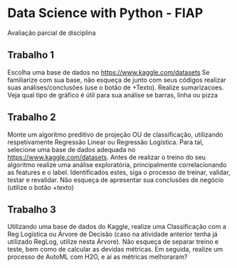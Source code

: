 # Data Science with Python - FIAP

Avaliação parcial de disciplina

## Trabalho 1

Escolha uma base de dados no https://www.kaggle.com/datasets 
Se familiarize com sua base, não esqueça de junto com seus códigos realizar suas análises/conclusões (use o botão de +Texto).
Realize sumarizacoes. Veja qual tipo de gráfico é útil para sua análise se barras, linha ou pizza


## Trabalho 2

Monte um algoritmo preditivo de projeção OU de classificação, utilizando respetivamente Regressão Linear ou Regressão Logística. Para tal, selecione uma base de dados adequada no https://www.kaggle.com/datasets. Antes de realizar o treino do seu algoritmo realize uma análise exploratória, principalmente correlacionando as features e o label. Identificados estes, siga o processo de treinar, validar, testar e revalidar. Não esqueça de apresentar sua conclusões de negócio (utilize o botão +texto)


## Trabalho 3

Utilizando uma base de dados do Kaggle, realize uma Classificação com a Reg Logística ou Árvore de Decisão (caso na atividade anterior tenha já utilizado RegLog, utilize nesta Árvore). Não esqueça de separar treino e teste, bem como de calcular as devidas métricas. Em seguida, realize um processo de AutoML com H2O, e aí as métricas melhoraram? 


